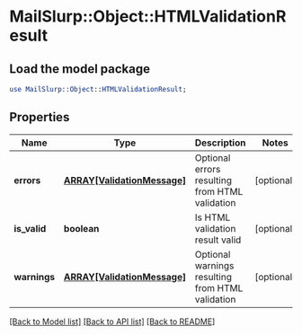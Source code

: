 # MailSlurp::Object::HTMLValidationResult

## Load the model package
```perl
use MailSlurp::Object::HTMLValidationResult;
```

## Properties
Name | Type | Description | Notes
------------ | ------------- | ------------- | -------------
**errors** | [**ARRAY[ValidationMessage]**](ValidationMessage) | Optional errors resulting from HTML validation | [optional] 
**is_valid** | **boolean** | Is HTML validation result valid | [optional] 
**warnings** | [**ARRAY[ValidationMessage]**](ValidationMessage) | Optional warnings resulting from HTML validation | [optional] 

[[Back to Model list]](../README#documentation-for-models) [[Back to API list]](../README#documentation-for-api-endpoints) [[Back to README]](../README)


